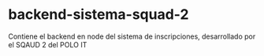 # backend-sistema-squad-2
Contiene el backend en node del sistema de inscripciones, desarrollado por el SQAUD 2 del POLO IT
